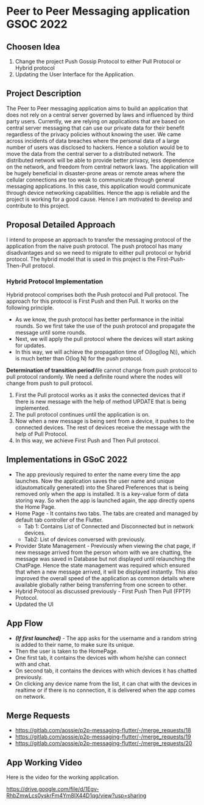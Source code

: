 # Peer to Peer Messaging application GSOC 2022

## Choosen Idea
1) Change the project Push Gossip Protocol to either Pull Protocol or Hybrid protocol
2) Updating the User Interface for the Application.

## Project Description
The Peer to Peer messaging application aims to build an application that does not rely on a central server governed by laws and influenced by third party users. Currently, we are relying on applications that are based on central server messaging that can use our private data for their benefit regardless of the privacy policies without knowing the user. We came across incidents of data breaches where the personal data of a large number of users was disclosed to hackers. Hence a solution would be to move the data from the central server to a distributed network. The distributed network will be able to provide better privacy, less dependence on the network, and freedom from central network laws.
The application will be hugely beneficial in disaster-prone areas or remote areas where the cellular connections are too weak to communicate through general messaging applications. In this case, this application would communicate through device networking capabilities. Hence the app is reliable and the project is working for a good cause. Hence I am motivated to develop and contribute to this project. 

## Proposal Detailed Approach
I intend to propose an approach to transfer the messaging protocol of the application from the naive push protocol. The push protocol has many disadvantages and so we need to migrate to either pull protocol or hybrid protocol. The hybrid model that is used in this project is the First-Push-Then-Pull protocol.

### Hybrid Protocol Implementation
Hybrid protocol comprises both the Push protocol and Pull protocol. The approach for this protocol is First Push and then Pull. It works on the following principle.
- As we know, the push protocol has better performance in the initial rounds. So we first take the use of the push protocol and propagate the message until some rounds.
- Next, we will apply the pull protocol where the devices will start asking for updates.
- In this way, we will achieve the propagation time of O(log(log N)), which is much better than O(log N) for the push protocol.

**Determination of transition period**We cannot change from push protocol to pull protocol randomly. We need a definite round where the nodes will change from push to pull protocol. 
1) First the Pull protocol works as it asks the connected devices that if there is new message with the help of method UPDATE that is being implemented.
2) The pull protocol continues until the application is on.
3) Now when a new message is being sent from a device, it pushes to the connected devices. The rest of devices receive the message with the help of Pull Protocol.
4) In this way, we achieve First Push and Then Pull protocol.

## Implementations in GSoC 2022
- The app previously required to enter the name every time the app launches. 
Now the application saves the user name and unique id(automatically generated) into the Shared Preferences that is being removed only when the app is installed. It is a key-value form of data storing way. So when the app is launched again, the app directly opens the Home Page.
- Home Page - It contains two tabs. The tabs are created and managed by default tab controller of the Flutter. 
    - Tab 1: Contains List of Connected and Disconnected but in network devices.
    - Tab2: List of devices conversed with previously.
- Provider State Management - Previously when viewing the chat page, if new message arrived from the person whom with we are chatting, the message was saved in Database but not displayed until relaunching the ChatPage. Hence the state management was required which ensured that when a new message arrived, it will be displayed instantly. This also improved the overall speed of the application as common details where available globally rather being transferring from one screen to other.
- Hybrid Protocol as discussed previously - First Push Then Pull (FPTP) Protocol.
- Updated the UI

## App Flow 
- ***(If first launched)*** - The app asks for the username and a random string is added to their name, to make sure its unique.
- Then the user is taken to the HomePage.
- One first tab, it contains the devices with whom he/she can connect with and chat.
- On second tab, it contains the devices with which devices it has chatted previously.
- On clicking any device name from the list, it can chat with the devices in realtime or if there is no connection, it is delivered when the app comes on network.

## Merge Requests
- https://gitlab.com/aossie/p2p-messaging-flutter/-/merge_requests/18
- https://gitlab.com/aossie/p2p-messaging-flutter/-/merge_requests/19
- https://gitlab.com/aossie/p2p-messaging-flutter/-/merge_requests/20

## App Working Video
Here is the video for the working application.

https://drive.google.com/file/d/1Egv-RhbZmwLcs0yskrFm4Ym8IX44D1qg/view?usp=sharing
